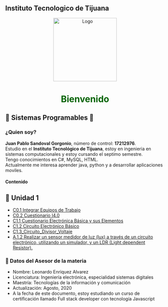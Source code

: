## **Instituto Tecnologico de Tijuana**
<p align="center">
    <img alt="Logo" src="https://www.tijuana.tecnm.mx/wp-content/themes/tecnm/images/logo_TECT.png" width=200 height=200>
</p>

# <center><span style="color:DarkGreen">**Bienvenido**</span> </center>

## :green_book: **Sistemas Programables** :blue_book:
### **¿Quien soy?**
**Juan Pablo Sandoval Gorgonio**, número de control: **17212976**.  
Estudio en el **Instituto Tecnológico de Tijuana**, estoy en ingenieria en sistemas computacionales y estoy cursando el septimo semestre.   
Tengo conocimientos en C#, MySQL, HTML.  
Actualmente me interesa aprender java, python y a desarrollar aplicaciones moviles. 

#### **Contenido**
## :blue_book: Unidad 1
- [C0.1 Integrar Equipos de Trabajo](/blog/C0.1_JuanSandoval_JMM.md)
- [C0.2 Cuestionario I4.0](/blog/C0.2_cuestionario.md)
- [C1.1 Cuestionario Electrónica Básica y sus Elementos](/blog/C1.1_JuanSandoval_JMM.md)
- [C1.2 Circuito Electrónico Básico](/blog/C1.2_JuanSandoval_JMM.md)
- [C1.3_Circuito_Divisor_Voltaje](/blog/C1.3_JuanSandoval_JMM.md)
- [A.1.2 Realizar un sensor medidor de luz (lux) a través de un circuito electrónico, utilizando un simulador, y un LDR (Light dependent Resistor).](/blog/A.1.2_JuanSandoval_JMM.md)

### :necktie: Datos del Asesor de la materia

* Nombre: Leonardo Enriquez Alvarez
* Licenciatura: Ingeniería electrónica, especialidad sistemas digitales
* Maestría: Tecnologías de la información y comunicación
* Actualización: Agosto, 2020
* A la fecha de este documento, estoy estudiando un curso de certificación llamado Full stack developer con tecnología Javascript
